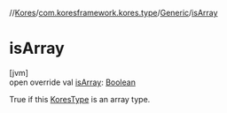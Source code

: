 //[Kores](../../../index.md)/[com.koresframework.kores.type](../index.md)/[Generic](index.md)/[isArray](is-array.md)

# isArray

[jvm]\
open override val [isArray](is-array.md): [Boolean](https://kotlinlang.org/api/latest/jvm/stdlib/kotlin/-boolean/index.html)

True if this [KoresType](../-kores-type/index.md) is an array type.
